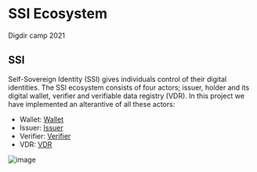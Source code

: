 # SSI Ecosystem 
Digdir camp 2021

## SSI
Self-Sovereign Identity (SSI) gives individuals control of their digital identities. The SSI ecosystem consists of four actors; issuer, holder and its digital wallet, verifier and verifiable data registry (VDR). In this project we have implemented an alterantive of all these actors: 
- Wallet: [Wallet](https://github.com/felleslosninger/digdir-camp-2021-VC/tree/main/wallet/wallet-app)
- Issuer: [Issuer](https://github.com/felleslosninger/digdir-camp-2021-VC/tree/main/issuer)
- Verifier: [Verifier](https://github.com/felleslosninger/digdir-camp-2021-VC/tree/main/verifier)
- VDR: [VDR](https://github.com/felleslosninger/digdir-camp-2021-VC/blob/wallet-readme/issuer/src/main/resources/PublicKeyFile.json)

![image](https://www.w3.org/TR/vc-data-model/diagrams/ecosystem.svg)
